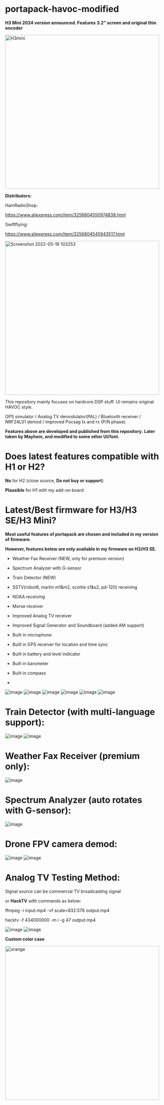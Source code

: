 # portapack-havoc-modified

**H3 Mini 2024 version announced. Features 3.2" screen and original thin encoder**

<img width="500" alt="H3mini" src="https://github.com/jamesshao8/portapack-havoc-modified/assets/17997195/a9f9e307-d5a8-4430-b8db-fa0a5a6ca139">


**Distributors:**

HamRadioShop:

https://www.aliexpress.com/item/3256804550974838.html


Swiftflying:

https://www.aliexpress.com/item/3256804545943517.html

<img width="500" alt="Screenshot 2022-05-19 103253" src="https://user-images.githubusercontent.com/17997195/169192013-493f29fb-e11a-48dd-9c3b-5a8f83d17eff.png">

This repository mainly focuses on hardcore DSP stuff. UI remains original HAVOC style.

GPS simulator / Analog TV demodulator(PAL) / Bluetooth receiver / NRF24L01 demod / improved Pocsag tx and rx (P/N phase).

**Features above are developed and published from this repository.**
**Later taken by Mayhem, and modified to some other UI/font.**


# Does latest features compatible with H1 or H2?

**No** for H2 (close source, **Do not buy or support**)

**Plausible** for H1 with my add-on board



# Latest/Best firmware for H3/H3 SE/H3 Mini?

**Most useful features of portapack are chosen and included in my version of firmware.** 

**However, features below are only available in my firmware on H3/H3 SE.**


* Weather Fax Receiver (NEW, only for premium version)
* Spectrum Analyzer with G-sensor
* Train Detector (NEW)
* SSTV(robot8, martin m1&m2, scottie s1&s2, pd-120) receiving
* NOAA receiving 
* Morse receiver
* Improved Analog TV receiver
* Improved Signal Generator and Soundboard (added AM support)
* Built in microphone
* Built in GPS receiver for location and time sync
* Built in battery and level indicator
* Built in barometer
* Built in compass

* 
![image](https://user-images.githubusercontent.com/17997195/165471964-f718298b-6c43-4e9f-9c1b-8aed3bd489e5.PNG)
![image](https://user-images.githubusercontent.com/17997195/163305857-1dcc1f41-17e2-4243-978b-0eece7e4295a.PNG)
![image](https://user-images.githubusercontent.com/17997195/163305865-d89d2a28-f1ce-4a96-b9f9-e79d228027ef.PNG)
![image](https://user-images.githubusercontent.com/17997195/167530145-e39a9bff-d586-4b85-8f72-e17fb8fab285.PNG)
![image](https://user-images.githubusercontent.com/17997195/163305881-9e3298d3-0408-45fc-9793-5a285ac2276f.PNG)
![image](https://user-images.githubusercontent.com/17997195/167978159-77b60f81-dd0a-4f12-9623-d687d8b48c24.PNG)


# Train Detector (with multi-language support):
![image](https://user-images.githubusercontent.com/17997195/232236907-0c22d5fb-5f53-4e22-87b8-b61be7243df1.PNG)
![image](https://user-images.githubusercontent.com/17997195/232236922-e4226acf-266a-45a7-a2aa-736e89424b52.PNG)

# Weather Fax Receiver (premium only):
![image](https://github.com/jamesshao8/portapack-havoc-modified/assets/17997195/dff76b12-835e-4435-8af0-cb3bb40484c8)

# Spectrum Analyzer (auto rotates with G-sensor):
![image](https://github.com/jamesshao8/portapack-havoc-modified/assets/17997195/bfb5bcf5-3896-49fd-b86c-b192cf233b89)



# Drone FPV camera demod:
![image](https://user-images.githubusercontent.com/17997195/229970665-6354057d-4c62-4d64-bff8-f586be1e24a7.PNG)
![image](https://user-images.githubusercontent.com/17997195/229970683-c478a067-52ca-4f2d-91f6-64b44f68ce90.PNG)


# Analog TV Testing Method:

Signal source can be commercial TV broadcasting signal 

or **HackTV** with commands as below:

ffmpeg -i input.mp4 -vf scale=832:576 output.mp4

hacktv -f 434000000 -m i -g 47 output.mp4

![image](https://user-images.githubusercontent.com/17997195/229970771-e1455f05-da34-4434-93dc-fa5ddc78f3fe.png)
![image](https://user-images.githubusercontent.com/17997195/229970789-78b44001-698d-452d-91e5-999efc583417.png)


**Custom color case**

<img width="500" alt="orange" src="https://github.com/jamesshao8/portapack-havoc-modified/assets/17997195/cdb6c75d-d207-445c-8149-cb26d1c6e72b">


